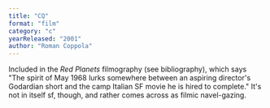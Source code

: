 ```yaml
---
title: "CQ"
format: "film"
category: "c"
yearReleased: "2001"
author: "Roman Coppola"
---
```

Included in the _Red  Planets_ filmography (see bibliography), which says "The spirit of May 1968 lurks somewhere  between an aspiring director's Godardian short and the camp Italian SF movie he  is hired to complete." It's not in itself sf, though, and rather comes across as  filmic navel-gazing.

